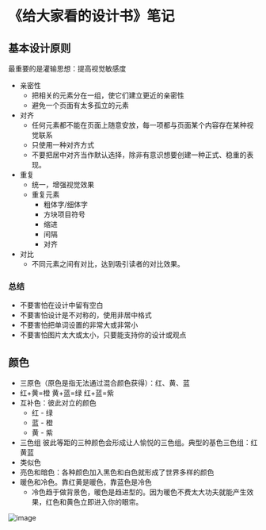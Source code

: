 # 《给大家看的设计书》笔记

## 基本设计原则
最重要的是灌输思想：提高视觉敏感度
* 亲密性
    * 把相关的元素分在一组，使它们建立更近的亲密性
    * 避免一个页面有太多孤立的元素
* 对齐
    * 任何元素都不能在页面上随意安放，每一项都与页面某个内容存在某种视觉联系
    * 只使用一种对齐方式
    * 不要把居中对齐当作默认选择，除非有意识想要创建一种正式、稳重的表现。
* 重复
    * 统一，增强视觉效果
    * 重复元素
        * 粗体字/细体字
        * 方块项目符号
        * 缩进
        * 间隔
        * 对齐
* 对比
    * 不同元素之间有对比，达到吸引读者的对比效果。

### 总结
* 不要害怕在设计中留有空白
* 不要害怕设计是不对称的，使用非居中格式
* 不要害怕把单词设置的非常大或非常小
* 不要害怕图片太大或太小，只要能支持你的设计或观点

## 颜色
* 三原色（原色是指无法通过混合颜色获得）：红、黄、蓝
* 红+黄=橙 黄+蓝=绿 红+蓝=紫
* 互补色：彼此对立的颜色
    * 红 - 绿
    * 蓝 - 橙
    * 黄 - 紫
* 三色组 彼此等距的三种颜色会形成让人愉悦的三色组。典型的基色三色组：红黄蓝
* 类似色
* 亮色和暗色：各种颜色加入黑色和白色就形成了世界多样的颜色
* 暖色和冷色。靠红黄是暖色，靠蓝色是冷色
    * 冷色趋于做背景色，暖色是趋进型的。因为暖色不费太大功夫就能产生效果，红色和黄色立即进入你的眼帘。

![image](https://user-images.githubusercontent.com/6310131/51229437-6a8ea480-1997-11e9-8b38-725e604b970f.png)